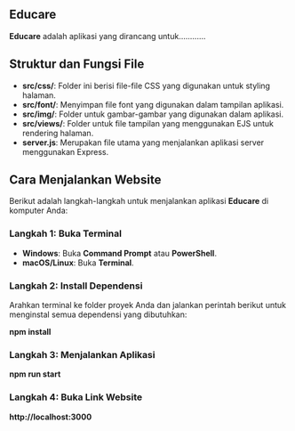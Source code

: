 ## Educare

**Educare** adalah aplikasi yang dirancang untuk............

## Struktur dan Fungsi File

- **src/css/**: Folder ini berisi file-file CSS yang digunakan untuk styling halaman.
- **src/font/**: Menyimpan file font yang digunakan dalam tampilan aplikasi.
- **src/img/**: Folder untuk gambar-gambar yang digunakan dalam aplikasi.
- **src/views/**: Folder untuk file tampilan yang menggunakan EJS untuk rendering halaman.
- **server.js**: Merupakan file utama yang menjalankan aplikasi server menggunakan Express.

## Cara Menjalankan Website
Berikut adalah langkah-langkah untuk menjalankan aplikasi **Educare** di komputer Anda:

### Langkah 1: Buka Terminal
- **Windows**: Buka **Command Prompt** atau **PowerShell**.
- **macOS/Linux**: Buka **Terminal**.

### Langkah 2: Install Dependensi
Arahkan terminal ke folder proyek Anda dan jalankan perintah berikut untuk menginstal semua dependensi yang dibutuhkan:

**npm install**

### Langkah 3: Menjalankan Aplikasi
**npm run start**

### Langkah 4: Buka Link Website
**http://localhost:3000**


